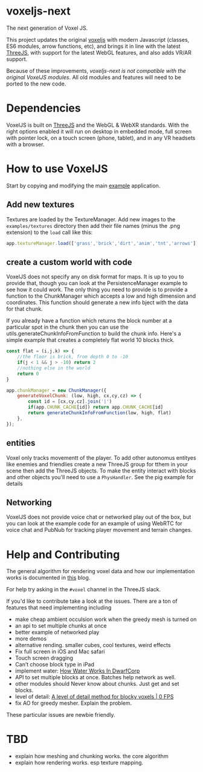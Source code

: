 # voxeljs-next
The next generation of Voxel JS.

This project updates the original [voxeljs](https://voxeljs.com/) with modern Javascript (classes, ES6 modules, arrow 
functions, etc), and brings it in line with the latest [ThreeJS](https://threejs.org/), with support for the latest
WebGL features, and also adds VR/AR support.  

Because of these improvements, *voxeljs-next is not compatible with the original VoxelJS modules*. All old modules and 
features will need to be ported to the new code. 

# Dependencies

VoxelJS is built on [ThreeJS](https://threejs.org/) and the WebGL & WebXR standards.
With the right options enabled it will run on desktop in embedded mode, full screen 
with pointer lock, on a touch screen (phone, tablet), and in any VR headsets with a 
browser.


# How to use VoxelJS

Start by copying and modifying the main [example](examples/simple.html) application.

## Add new textures

Textures are loaded by the TextureManager. Add new images to the `examples/textures`
directory then add their file names (minus the .png extension) to the `load` call
like this:

```javascript
app.textureManager.load(['grass','brick','dirt','anim','tnt','arrows'])
```

## create a custom world with code

VoxelJS does not specify any on disk format for maps. It is up to you to provide that, though you can
look at the PersistenceManager example to see how it could work.  The only thing you need to provide
is to provide a function to the ChunkManager which accepts a low and high dimension and coordinates.
This function should generate a new info bject with the data for that chunk.

If you already have a function which returns the block number at a particular spot in the chunk then you can use
the utils.generateChunkInfoFromFunction to build the chunk info.  Here's a simple example that creates
a completely flat world 10 blocks thick.


```javascript
const flat = (i,j,k) => {
    //the floor is brick, from depth 0 to -10
    if(j < 1 && j > -10) return 2
    //nothing else in the world
    return 0
}

app.chunkManager = new ChunkManager({
    generateVoxelChunk: (low, high, cx,cy,cz) => {
        const id = [cx,cy,cz].join('|')
        if(app.CHUNK_CACHE[id]) return app.CHUNK_CACHE[id]
        return generateChunkInfoFromFunction(low, high, flat)
    },
});
```

## entities

Voxel only tracks movementt of the player. To add other autonomus entityes like enemies and
friendlies create a new ThreeJS group for tthem in your scene then add the ThreeJS 
objects. To make the entity interact with blocks and other objects you'll need to use
a `PhysHandler`. See the pig example for details 


## Networking

VoxelJS does not provide voice chat or networked play out of the box, but you can look at
the example code for an example of using WebRTC for voice chat and PubNub for tracking
player movement and terrain changes.


# Help and Contributing

The general algorithm for rendering voxel data and how our implementation works is documented in [this](https://blog.mozvr.com/voxeljs-chunking-magic/) blog.

For help try asking in the `#voxel` channel in the ThreeJS slack.

If you'd like to contribute take a look at the issues. There are a ton of features
that need implementing including

* make cheap ambient occulsion work when the greedy mesh is turned on
* an api to set multiple chunks at once
* better example of networked play
* more demos
* alternative rending. smaller cubes, cool textures, weird effects
* Fix full screen in iOS and Mac safari 
* Touch screen dragging 
* Can’t choose block type in iPad
* implement water: [How Water Works In DwarfCorp](https://www.gamasutra.com/blogs/MattKlingensmith/20130811/198050/How_Water_Works_In_DwarfCorp.php)
* API to set multiple blocks at once. Batches help network as well.
* other modules should Never know about chunks. Just get and set blocks.
* level of detail: [A level of detail method for blocky voxels | 0 FPS](https://0fps.net/2018/03/03/a-level-of-detail-method-for-blocky-voxels/)
* fix AO for greedy mesher. Explain the problem.

These particular issues are newbie friendly.

# TBD

* explain how meshing and chunking works. the core algorithm
* explain how rendering works. esp texture mapping.


